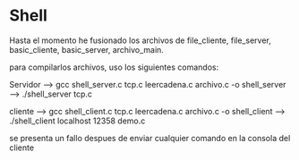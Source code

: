 # Shell

Hasta el momento he fusionado los archivos de file_cliente, file_server,
basic_cliente, basic_server, archivo_main.

para compilarlos archivos, uso los siguientes comandos:

Servidor --> gcc shell_server.c tcp.c leercadena.c archivo.c -o shell_server
         --> ./shell_server tcp.c 

cliente --> gcc shell_client.c tcp.c leercadena.c archivo.c -o shell_client
        --> ./shell_client localhost 12358 demo.c


se presenta un fallo despues de enviar cualquier comando en la consola del cliente



